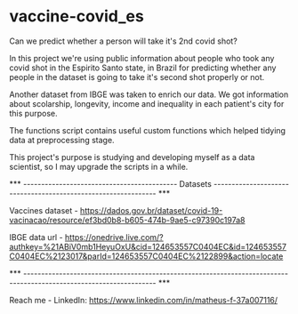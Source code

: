 # vaccine-covid_es
Can we predict whether a person will take it's 2nd covid shot?

In this project we're using public information about people who took any covid shot in the Espirito Santo state, in Brazil for predicting whether any people in the dataset is going to take it's second shot properly or not.

Another dataset from IBGE was taken to enrich our data. We got information about scolarship, longevity, income and inequality in each patient's city for this purpose.

The functions script contains useful custom functions which helped tidying data at preprocessing stage.

This project's purpose is studying and developing myself as a data scientist, so I may upgrade the scripts in a while.

*** ------------------------------------------- Datasets -------------------------------------------------------------- ***

Vaccines dataset - https://dados.gov.br/dataset/covid-19-vacinacao/resource/ef3bd0b8-b605-474b-9ae5-c97390c197a8

IBGE data url - https://onedrive.live.com/?authkey=%21ABiV0mb1HeyuOxU&cid=124653557C0404EC&id=124653557C0404EC%2123017&parId=124653557C0404EC%2122899&action=locate



*** ------------------------------------------------------------------------------------------------------------------- ***



Reach me - 
LinkedIn: https://www.linkedin.com/in/matheus-f-37a007116/
